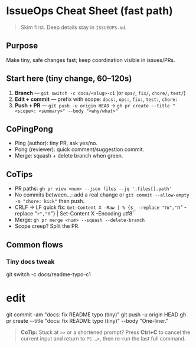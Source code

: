 # IssueOps Cheat Sheet (fast path)

> Skim first. Deep details stay in `ISSUEOPS.md`.

## Purpose
Make tiny, safe changes fast; keep coordination visible in issues/PRs.

## Start here (tiny change, 60–120s)
1. **Branch** — `git switch -c docs/<slug>-c1` (or `ops/`, `fix/`, `chore/`, `test/`)
2. **Edit + commit** — prefix with scope: `docs:`, `ops:`, `fix:`, `test:`, `chore:`
3. **Push + PR** — `git push -u origin HEAD` → `gh pr create --title "<scope>: <summary>" --body "<why/what>"`

## CoPingPong
- Ping (author): tiny PR, ask yes/no.
- Pong (reviewer): quick comment/suggestion commit.
- Merge: squash + delete branch when green.

## CoTips
- PR paths: `gh pr view <num> --json files --jq '.files[].path'`
- No commits between…: add a real change or `git commit --allow-empty -m "chore: kick"` then push.
- CRLF → LF quick fix: `Get-Content X -Raw | % {$_ -replace "`r`n","`n" -replace "`r","`n"} | Set-Content X -Encoding utf8`
- Merge: `gh pr merge <num> --squash --delete-branch`
- Scope creep? Split the PR.

## Common flows
### Tiny docs tweak
git switch -c docs/readme-typo-c1
# edit
git commit -am "docs: fix README typo (tiny)"
git push -u origin HEAD
gh pr create --title "docs: fix README typo (tiny)" --body "One-liner."
> **CoTip:** Stuck at `>>` or a shortened prompt? Press **Ctrl+C** to cancel the current input and return to `PS …>`, then re-run the last full command.
